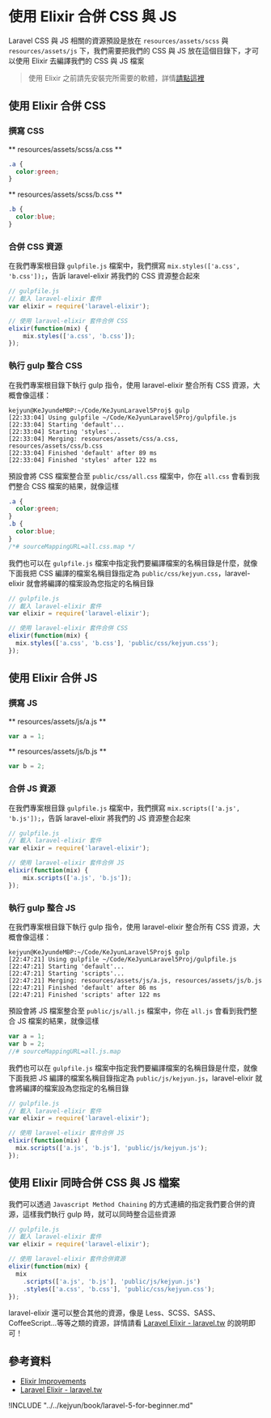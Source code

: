 # 使用 Elixir 合併 CSS 與 JS

Laravel CSS 與 JS 相關的資源預設是放在 `resources/assets/scss` 與 `resources/assets/js` 下，我們需要把我們的 CSS 與 JS 放在這個目錄下，才可以使用 Elixir 去編譯我們的 CSS 與 JS 檔案

> 使用 Elixir 之前請先安裝完所需要的軟體，詳情[請點這裡](services-elixir-README.md)

## 使用 Elixir 合併 CSS

### 撰寫 CSS

** resources/assets/scss/a.css **

```css
.a {
  color:green;
}
```

** resources/assets/scss/b.css **

```css
.b {
  color:blue;
}
```

### 合併 CSS 資源

在我們專案根目錄 `gulpfile.js` 檔案中，我們撰寫 `mix.styles(['a.css', 'b.css']);`，告訴 laravel-elixir 將我們的 CSS 資源整合起來

```js
// gulpfile.js
// 載入 laravel-elixir 套件
var elixir = require('laravel-elixir');

// 使用 laravel-elixir 套件合併 CSS
elixir(function(mix) {
    mix.styles(['a.css', 'b.css']);
});
```

### 執行 gulp 整合 CSS

在我們專案根目錄下執行 gulp 指令，使用 laravel-elixir 整合所有 CSS 資源，大概會像這樣：

```shell
kejyun@KeJyundeMBP:~/Code/KeJyunLaravel5Proj$ gulp
[22:33:04] Using gulpfile ~/Code/KeJyunLaravel5Proj/gulpfile.js
[22:33:04] Starting 'default'...
[22:33:04] Starting 'styles'...
[22:33:04] Merging: resources/assets/css/a.css, resources/assets/css/b.css
[22:33:04] Finished 'default' after 89 ms
[22:33:04] Finished 'styles' after 122 ms
```

預設會將 CSS 檔案整合至 `public/css/all.css` 檔案中，你在 `all.css` 會看到我們整合 CSS 檔案的結果，就像這樣

```css
.a {
  color:green;
}
.b {
  color:blue;
}
/*# sourceMappingURL=all.css.map */
```

我們也可以在 `gulpfile.js` 檔案中指定我們要編譯檔案的名稱目錄是什麼，就像下面我把 CSS 編譯的檔案名稱目錄指定為 `public/css/kejyun.css`，laravel-elixir 就會將編譯的檔案設為您指定的名稱目錄

```js
// gulpfile.js
// 載入 laravel-elixir 套件
var elixir = require('laravel-elixir');

// 使用 laravel-elixir 套件合併 CSS
elixir(function(mix) {
  mix.styles(['a.css', 'b.css'], 'public/css/kejyun.css');
});
```

## 使用 Elixir 合併 JS

### 撰寫 JS

** resources/assets/js/a.js **

```js
var a = 1;
```

** resources/assets/js/b.js **

```js
var b = 2;
```

### 合併 JS 資源

在我們專案根目錄 `gulpfile.js` 檔案中，我們撰寫 `mix.scripts(['a.js', 'b.js']);`，告訴 laravel-elixir 將我們的 JS 資源整合起來

```js
// gulpfile.js
// 載入 laravel-elixir 套件
var elixir = require('laravel-elixir');

// 使用 laravel-elixir 套件合併 JS
elixir(function(mix) {
    mix.scripts(['a.js', 'b.js']);
});
```

### 執行 gulp 整合 JS

在我們專案根目錄下執行 gulp 指令，使用 laravel-elixir 整合所有 CSS 資源，大概會像這樣：

```shell
kejyun@KeJyundeMBP:~/Code/KeJyunLaravel5Proj$ gulp
[22:47:21] Using gulpfile ~/Code/KeJyunLaravel5Proj/gulpfile.js
[22:47:21] Starting 'default'...
[22:47:21] Starting 'scripts'...
[22:47:21] Merging: resources/assets/js/a.js, resources/assets/js/b.js
[22:47:21] Finished 'default' after 86 ms
[22:47:21] Finished 'scripts' after 122 ms
```

預設會將 JS 檔案整合至 `public/js/all.js` 檔案中，你在 `all.js` 會看到我們整合 JS 檔案的結果，就像這樣

```js
var a = 1;
var b = 2;
//# sourceMappingURL=all.js.map
```

我們也可以在 `gulpfile.js` 檔案中指定我們要編譯檔案的名稱目錄是什麼，就像下面我把 JS 編譯的檔案名稱目錄指定為 `public/js/kejyun.js`，laravel-elixir 就會將編譯的檔案設為您指定的名稱目錄

```js
// gulpfile.js
// 載入 laravel-elixir 套件
var elixir = require('laravel-elixir');

// 使用 laravel-elixir 套件合併 JS
elixir(function(mix) {
  mix.scripts(['a.js', 'b.js'], 'public/js/kejyun.js');
});
```

## 使用 Elixir 同時合併 CSS 與 JS 檔案

我們可以透過 `Javascript Method Chaining` 的方式連續的指定我們要合併的資源，這樣我們執行 gulp 時，就可以同時整合這些資源

```js
// gulpfile.js
// 載入 laravel-elixir 套件
var elixir = require('laravel-elixir');

// 使用 laravel-elixir 套件合併資源
elixir(function(mix) {
  mix
    .scripts(['a.js', 'b.js'], 'public/js/kejyun.js')
    .styles(['a.css', 'b.css'], 'public/css/kejyun.css');
});
```

laravel-elixir 還可以整合其他的資源，像是 Less、SCSS、SASS、CoffeeScript...等等之類的資源，詳情請看 [Laravel Elixir - laravel.tw](http://laravel.tw/docs/5.1/elixir) 的說明即可！

## 參考資料
* [Elixir Improvements](https://laracasts.com/series/whats-new-in-laravel-5-1/episodes/3)
* [Laravel Elixir - laravel.tw](http://laravel.tw/docs/5.1/elixir)


!INCLUDE "../../kejyun/book/laravel-5-for-beginner.md"
